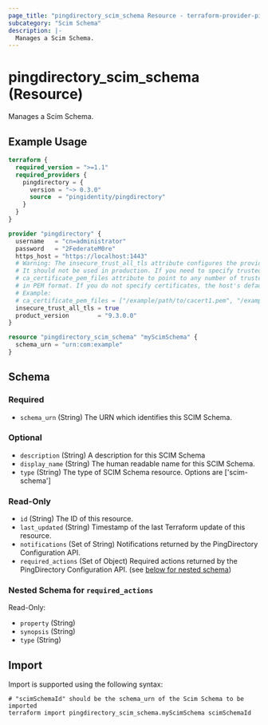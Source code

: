 ```yaml
---
page_title: "pingdirectory_scim_schema Resource - terraform-provider-pingdirectory"
subcategory: "Scim Schema"
description: |-
  Manages a Scim Schema.
---
```


# pingdirectory_scim_schema (Resource)

Manages a Scim Schema.

## Example Usage

```terraform
terraform {
  required_version = ">=1.1"
  required_providers {
    pingdirectory = {
      version = "~> 0.3.0"
      source  = "pingidentity/pingdirectory"
    }
  }
}

provider "pingdirectory" {
  username   = "cn=administrator"
  password   = "2FederateM0re"
  https_host = "https://localhost:1443"
  # Warning: The insecure_trust_all_tls attribute configures the provider to trust any certificate presented by the PingDirectory server.
  # It should not be used in production. If you need to specify trusted CA certificates, use the
  # ca_certificate_pem_files attribute to point to any number of trusted CA certificate files
  # in PEM format. If you do not specify certificates, the host's default root CA set will be used.
  # Example:
  # ca_certificate_pem_files = ["/example/path/to/cacert1.pem", "/example/path/to/cacert2.pem"]
  insecure_trust_all_tls = true
  product_version        = "9.3.0.0"
}

resource "pingdirectory_scim_schema" "myScimSchema" {
  schema_urn = "urn:com:example"
}
```

<!-- schema generated by tfplugindocs -->
## Schema

### Required

- `schema_urn` (String) The URN which identifies this SCIM Schema.

### Optional

- `description` (String) A description for this SCIM Schema
- `display_name` (String) The human readable name for this SCIM Schema.
- `type` (String) The type of SCIM Schema resource. Options are ['scim-schema']

### Read-Only

- `id` (String) The ID of this resource.
- `last_updated` (String) Timestamp of the last Terraform update of this resource.
- `notifications` (Set of String) Notifications returned by the PingDirectory Configuration API.
- `required_actions` (Set of Object) Required actions returned by the PingDirectory Configuration API. (see [below for nested schema](#nestedatt--required_actions))

<a id="nestedatt--required_actions"></a>
### Nested Schema for `required_actions`

Read-Only:

- `property` (String)
- `synopsis` (String)
- `type` (String)

## Import

Import is supported using the following syntax:

```shell
# "scimSchemaId" should be the schema_urn of the Scim Schema to be imported
terraform import pingdirectory_scim_schema.myScimSchema scimSchemaId
```

